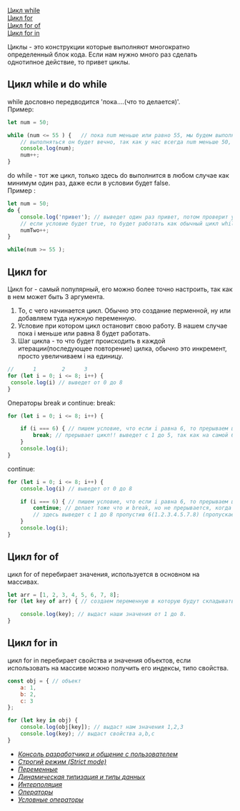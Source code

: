 [Цикл while](#while)<br>
[Цикл for](#for)<br>
[Цикл for of](#forOf)<br>
[Цикл for in](#forIn)<br>


Циклы - это конструкции которые выполняют многократно определенный блок кода. Если нам нужно много раз сделать однотипное действие, то привет циклы.
## <a name ='while'> Цикл while и do while </a> ##
while дословно передводится 'пока....(что то делается)'.<br>
Пример:
```javaScript
let num = 50;

while (num <= 55 ) {   // пока num меньше или равно 55, мы будем выполнять код.
    // выполняться он будет вечно, так как у нас всегда num меньше 50, по этому используем инкремент
    console.log(num);
    num++;
}

```
do while - тот же цикл, только здесь do выполнится в любом случае как минимум один раз, даже если в условии будет false.<br>
Пример :
```javaScript
let num = 50;
do {
    console.log('привет'); // выведет один раз привет, потом проверит условие, оно не выполнится и прервется, 
    // если условие будет true, то будет работать как обычный цикл while.
    numTwo++;
}

while(num >= 55 ); 
```
## <a name ='for'> Цикл for </a> ##

Цикл for - самый популярный, его можно более точно настроить, так как в нем может быть 3 аргумента.<br>
 1. То, с чего начинается цикл. Обычно это создание перменной, ну или добавляем туда нужную переменную.
 2. Условие при котором цикл остановит свою работу. В нашем случае пока i меньше или равна 8 будет работать.
 3. Шаг цикла - то что будет происходить в каждой итерации(последующее повторение) цилка, обычно это инкремент, просто увеличиваем i на единицу.
```javaScript
//      1        2      3
for (let i = 0; i <= 8; i++) {
 console.log(i) // выведет от 0 до 8
}
```
Операторы break и continue:
break:
```javaScript 
for (let i = 0; i <= 8; i++) {

    if (i === 6) { // пишем условие, что если i равна 6, то прерываем цикл!
        break; // прерывает цикл!! выведет с 1 до 5, так как на самой 6 произошел break и все прервалось!
    }
    console.log(i);
}
```
continue:
```javaScript
for (let i = 0; i <= 8; i++) {
    console.log(i) // выведет от 0 до 8

    if (i === 6) { // пишем условие, что если i равна 6, то прерываем цикл!!
        continue; // делает тоже что и break, но не прерывается, когда он доходит до 6 он сбрасывает цикл, а потом продолжает его опять
        // здесь выведет с 1 до 8 пропустив 6(1.2.3.4.5.7.8) (пропускает нужный шаг, по сути)
    }
    console.log(i);
}
```

## <a name = 'forOf'> Цикл for of </a> ##
цикл for of перебирает значения, используется в основном на массивах.
```javaScript
let arr = [1, 2, 3, 4, 5, 6, 7, 8];
for (let key of arr) { // создаем переменную в которую будут складываться наши ключи(значения) и указываем ключевое слово of и после него массив который перебираем.

    console.log(key); // выдаст наши значения от 1 до 8.
}
```
## <a name = 'forIn'> Цикл for in </a> ##
цикл for in перебирает свойства и значения объектов, если использовать на массиве можно получить его индексы, типо свойства.
```javaScript
const obj = { // объект
    a: 1,
    b: 2,
    c: 3
};

for (let key in obj) {
    console.log(obj[key]); // выдаст нам значения 1,2,3
    console.log(key); // выдаст свойства a,b,c
}
```
- [*Консоль разработчика и общение с пользователем*](https://github.com/Aquariids/MyJS/blob/main/app/Programming/Basic%20js/Browser%20Methods%20and%20console.md 'Консоль разработчика и общение с пользователем')<br>
- [*Строгий режим (Strict mode)*](https://github.com/Aquariids/MyJS/blob/main/app/Programming/Basic%20js/use%20strict.md 'Строгий режим в js')<br>
- [*Переменные*](https://github.com/Aquariids/MyJS/blob/main/app/Programming/Basic%20js/Variables.md 'переменные')<br>
- [*Динамическая типизация и типы данных*](https://github.com/Aquariids/MyJS/blob/main/app/Programming/Basic%20js/Data%20types%20and%20dynamic%20typing.md 'Типы данных')<br>
- [*Интерполяция*](https://github.com/Aquariids/MyJS/blob/main/app/Programming/Basic%20js/Interpolation.md 'Интерполяция')<br>
- [*Операторы*](https://github.com/Aquariids/MyJS/blob/main/app/Programming/Basic%20js/Operators.md 'Операторы')<br>
- [*Условные операторы*](https://github.com/Aquariids/MyJS/blob/main/app/Programming/Basic%20js/if%20and%20switch.md 'Условные операторы')<br>

   
    
  
    
   
   
    
   

